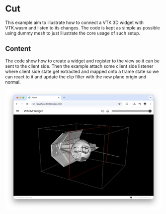 # Cut

This example aim to illustrate how to connect a VTK 3D widget with VTK.wasm and listen to its changes.
The code is kept as simple as possible using dummy mesh to just illustrate the core usage of such setup.

## Content

The code show how to create a widget and register to the view so it can be sent to the client side. Then the example attach some client side listener where client side state get extracted and mapped onto a trame state so we can react to it and update the clip filter with the new plane origin and normal. 

![](clip.png)
